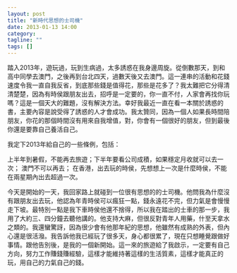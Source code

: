 ```yaml
---
layout: post
title: "新時代思想的士司機"
date: 2013-01-13 14:00
category:
tagline: ""
tags: []
---
```


踏入2013年，遊玩過，玩到生病過，太多誘惑在我身邊周旋。從倒數那天，到和高中同學去澳門，之後再到台北四天，過數天後又去澳門。這一連串的活動和花錢速度令我一直自我反省，到底那些錢是值得花，那些是花多了？我太難把它分得清清楚楚，因為有時侯跟朋友出去，招呼是一定要的，你一直不付，人家會再找你玩嗎？這是一個天大的難題，沒有解決方法。幸好我最近一直在看一本關於誘惑的書，主要內容是說受得了誘惑的人才會成功。我太贊同，因為一個人如果長時間陪朋友，你花的那個時間沒有用來自我增值，對，你會有一個很好的朋友，但到最後你還是要靠自己養活自己。

我定下2013年給自己的一些條例，包括：

上半年到暑假，不能再去旅遊；下半年要看公司成積，如果穩定月收就可以去一次；
澳門不可以再去；
在香港，出去玩的時侯，先想想上一次是什麼時侯，不能在兩星期內出去超過一次。


今天是開始的一天，我回家路上就碰到一位很有思想的的士司機。他問我為什麼沒有跟朋友出去玩，他認為年青時侯可以瘋狂一點，錢永遠花不完，但力氣是會慢慢走下坡。最特別一點是我下車時侯他還不捨得，所以我在踏出的士車的那一步，我用了大約三、四分鐘去聽他講的。他支持大麻，但很反對青年人用藥，什至天拿水之類的。我還蠻驚訝，因為很少會有他那年紀的思想，他雖然有成熟的外表，但內心還是很活潑。我告訴他我已經玩了很多天，身心都很累了，現在只想睡覺跟做好事情。跟他告別後，是我的一個新開始。這一來的旅遊給了我啟示，一定要有自己方向，努力工作賺錢賺經驗，這樣才能維持著這樣的生活質素，這樣才能真正的玩，用自己的力氣自己的錢。